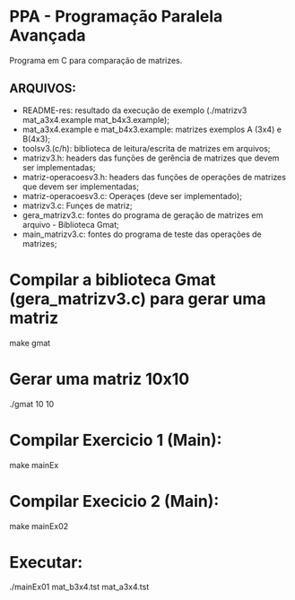 # PPA - Programação Paralela Avançada
Programa em C para comparação de matrizes.

## ARQUIVOS:
* README-res: resultado da execução de exemplo (./matrizv3 mat_a3x4.example mat_b4x3.example);
* mat_a3x4.example e mat_b4x3.example: matrizes exemplos A (3x4) e B(4x3);
* toolsv3.(c/h): biblioteca de leitura/escrita de matrizes em arquivos;  
* matrizv3.h: headers das funções de gerência de matrizes que devem ser implementadas;
* matriz-operacoesv3.h: headers das funções de operações de matrizes que devem ser implementadas;
* matriz-operacoesv3.c: Operaçes (deve ser implementado);
* matrizv3.c: Funçes de matriz;
* gera_matrizv3.c: fontes do programa de geração de matrizes em arquivo - Biblioteca Gmat;
* main_matrizv3.c: fontes do programa de teste das operações de matrizes;

# Compilar a biblioteca Gmat (gera_matrizv3.c) para gerar uma matriz
make gmat

# Gerar uma matriz 10x10
./gmat 10 10

# Compilar Exercicio 1 (Main):
 make mainEx

# Compilar Execicio 2 (Main):
make mainEx02

# Executar: 
./mainEx01 mat_b3x4.tst mat_a3x4.tst